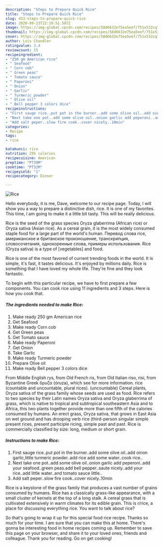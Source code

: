 ```yaml
---
description: "Steps to Prepare Quick Rice"
title: "Steps to Prepare Quick Rice"
slug: 453-steps-to-prepare-quick-rice
date: 2020-09-23T22:18:51.507Z
image: https://img-global.cpcdn.com/recipes/58d6632e75ea5eef/751x532cq70/rice-recipe-main-photo.jpg
thumbnail: https://img-global.cpcdn.com/recipes/58d6632e75ea5eef/751x532cq70/rice-recipe-main-photo.jpg
cover: https://img-global.cpcdn.com/recipes/58d6632e75ea5eef/751x532cq70/rice-recipe-main-photo.jpg
author: Lois Chandler
ratingvalue: 3.4
reviewcount: 15
recipeingredient:
- "250 gm American rice"
- " Seafood"
- " Corn cob"
- " Green peas"
- " Tomato sauce"
- " Paperoni"
- " Onion"
- " Garlic"
- " Turmeric powder"
- " Olive oil"
- " Bell pepper 3 colors dice"
recipeinstructions:
- "First sauge rice..put pot in the burner..add some olive oil..add oinon garlic,little turmeric powder..add rice add some water..cook rice.."
- "Next take one pot..add some olive oil..onion garlic add peperoni..add your seafood..green peas.add bell pepper..saute nicely..add your rice..add little water..and tomato sauce little.."
- "Add salt peper..slow fire cook..cover nicely..10min"
categories:
- Recipe
tags:
- rice

katakunci: rice 
nutrition: 295 calories
recipecuisine: American
preptime: "PT39M"
cooktime: "PT32M"
recipeyield: "1"
recipecategory: Dinner

---
```



![Rice](https://img-global.cpcdn.com/recipes/58d6632e75ea5eef/751x532cq70/rice-recipe-main-photo.jpg)

Hello everybody, it is me, Dave, welcome to our recipe page. Today, I will show you a way to prepare a distinctive dish, rice. It is one of my favorites. This time, I am going to make it a little bit tasty. This will be really delicious.

Rice is the seed of the grass species Oryza glaberrima (African rice) or Oryza sativa (Asian rice). As a cereal grain, it is the most widely consumed staple food for a large part of the world&#39;s human. Перевод слова rice, американское и британское произношение, транскрипция, словосочетания, однокоренные слова, примеры использования. Rice (Oryza sativa) is a type of [vegetables] and food.

Rice is one of the most favored of current trending foods in the world. It is simple, it's fast, it tastes delicious. It's enjoyed by millions daily. Rice is something that I have loved my whole life. They're fine and they look fantastic.


To begin with this particular recipe, we have to first prepare a few components. You can cook rice using 11 ingredients and 3 steps. Here is how you cook that.

<!--inarticleads1-->

##### The ingredients needed to make Rice:

1. Make ready 250 gm American rice
1. Get  Seafood
1. Make ready  Corn cob
1. Get  Green peas
1. Get  Tomato sauce
1. Make ready  Paperoni
1. Get  Onion
1. Take  Garlic
1. Make ready  Turmeric powder
1. Prepare  Olive oil
1. Make ready  Bell pepper 3 colors dice


From Middle English rys, from Old French ris, from Old Italian riso, risi, from Byzantine Greek ὄρυζα (óruza), which see for more information. rice (countable and uncountable, plural rices). (uncountable) Cereal plants, Oryza sativa of the grass family whose seeds are used as food. Rice refers to two species by their Latin names Oryza sativa and Oryza glaberrima of grass, which is native to tropical and subtropical southeastern Asia and to Africa, this two plants together provide more than one fifth of the calories consumed by humans. An erect grass, Oryza sativa, that grows in East Asia on wet ground and has drooping verb rice (third-person singular simple present rices, present participle ricing, simple past and past. Rice is commercially classified by size: long, medium or short grain. 

<!--inarticleads2-->

##### Instructions to make Rice:

1. First sauge rice..put pot in the burner..add some olive oil..add oinon garlic,little turmeric powder..add rice add some water..cook rice..
1. Next take one pot..add some olive oil..onion garlic add peperoni..add your seafood..green peas.add bell pepper..saute nicely..add your rice..add little water..and tomato sauce little..
1. Add salt peper..slow fire cook..cover nicely..10min


Rice is a keystone of the grass family that produces a vast number of grains consumed by humans. Rice has a classically grass-like appearance, with a small cluster of kernels at the top of a long stalk. A cereal grass that is cultivated extensively in warm climates for its edible grain. This is r/rice, a place for discussing everything rice. You want to talk about rice? 

So that's going to wrap it up for this special food rice recipe. Thanks so much for your time. I am sure that you can make this at home. There's gonna be interesting food in home recipes coming up. Remember to save this page on your browser, and share it to your loved ones, friends and colleague. Thank you for reading. Go on get cooking!
